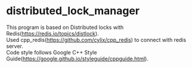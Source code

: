# distributed_lock_manager

This program is based on Distributed locks with Redis(https://redis.io/topics/distlock). <br />
Used cpp_redis(https://github.com/cylix/cpp_redis) to connect with redis server. <br />
Code style follows Google C++ Style Guide(https://google.github.io/styleguide/cppguide.html). <br />
